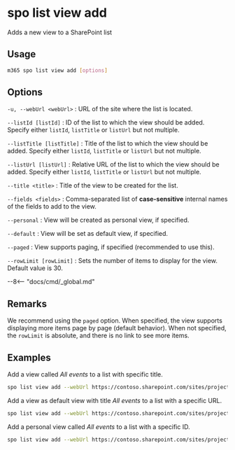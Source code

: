 # spo list view add

Adds a new view to a SharePoint list

## Usage

```sh
m365 spo list view add [options]
```

## Options

`-u, --webUrl <webUrl>`
: URL of the site where the list is located.

`--listId [listId]`
: ID of the list to which the view should be added. Specify either `listId`, `listTitle` or `listUrl` but not multiple.

`--listTitle [listTitle]`
: Title of the list to which the view should be added. Specify either `listId`, `listTitle` or `listUrl` but not multiple.

`--listUrl [listUrl]`
: Relative URL of the list to which the view should be added. Specify either `listId`, `listTitle` or `listUrl` but not multiple.

`--title <title>`
: Title of the view to be created for the list.

`--fields <fields>`
: Comma-separated list of **case-sensitive** internal names of the fields to add to the view. 

`--personal`
: View will be created as personal view, if specified.

`--default`
: View will be set as default view, if specified.

`--paged`
: View supports paging, if specified (recommended to use this).

`--rowLimit [rowLimit]`
: Sets the number of items to display for the view. Default value is 30.

--8<-- "docs/cmd/_global.md"

## Remarks

We recommend using the `paged` option. When specified, the view supports displaying more items page by page (default behavior). When not specified, the `rowLimit` is absolute, and there is no link to see more items.

## Examples

Add a view called _All events_ to a list with specific title.

```sh
spo list view add --webUrl https://contoso.sharepoint.com/sites/project-x --listTitle "My List" --title "All events" --fields "FieldName1,FieldName2,Created,Author,Modified,Editor" --paged
```

Add a view as default view with title _All events_ to a list with a specific URL.

```sh
spo list view add --webUrl https://contoso.sharepoint.com/sites/project-x --listUrl "/Lists/MyList" --title "All events" --fields "FieldName1,Created" --paged --default
```

Add a personal view called _All events_ to a list with a specific ID.

```sh
spo list view add --webUrl https://contoso.sharepoint.com/sites/project-x --listId 00000000-0000-0000-0000-000000000000 --title "All events" --fields "FieldName1,Created" --paged --personal
```
